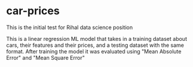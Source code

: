 # car-prices
This is the initial test for Rihal data science position

This is a linear regression ML model that takes in a training dataset about cars, their features and their prices, and a testing dataset with the same format.
After training the model it was evaluated using "Mean Absolute Error" and "Mean Square Error"
